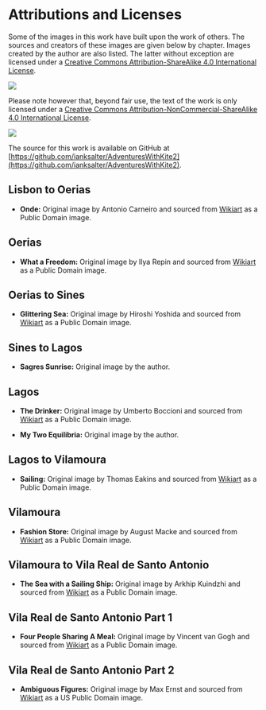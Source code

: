 # Attributions and Licenses #

Some of the images in this work have built upon the work of others. The sources and 
creators of these images are given below by chapter. Images created by the author are also listed. The latter without exception are licensed under a [Creative Commons Attribution-ShareAlike 4.0 International License](href="http://creativecommons.org/licenses/by-sa/4.0/").

![](https://i.creativecommons.org/l/by-sa/4.0/88x31.png)

Please note however that, beyond fair use, the text of the work is only licensed under a [Creative Commons Attribution-NonCommercial-ShareAlike 4.0 International License](href="http://creativecommons.org/licenses/by-nc-sa/4.0/).

![](https://i.creativecommons.org/l/by-nc-sa/4.0/88x31.png)

The source for this work is available on GitHub at [https://github.com/ianksalter/AdventuresWithKite2](https://github.com/ianksalter/AdventuresWithKite2).

## Lisbon to Oerias ##

* **Onde:** Original image by Antonio Carneiro and sourced from [Wikiart](https://www.wikiart.org/) as a Public Domain image. 

## Oerias ##

* **What a Freedom:** Original image by Ilya Repin and sourced from [Wikiart](https://www.wikiart.org/) as a Public Domain image.  

## Oerias to Sines ##

* **Glittering Sea:** Original image by Hiroshi Yoshida and sourced from [Wikiart](https://www.wikiart.org/) as a Public Domain image.  

## Sines to Lagos ##

* **Sagres Sunrise:** Original image by the author.  

## Lagos ##

* **The Drinker:** Original image by Umberto Boccioni and sourced from [Wikiart](https://www.wikiart.org/) as a Public Domain image.

* **My Two Equilibria:** Original image by the author.

## Lagos to Vilamoura ##

* **Sailing:** Original image by Thomas Eakins and sourced from [Wikiart](https://www.wikiart.org/) as a Public Domain image.

## Vilamoura ##

* **Fashion Store:** Original image by August Macke and sourced from [Wikiart](https://www.wikiart.org/) as a Public Domain image. 

## Vilamoura to Vila Real de Santo Antonio ##

* **The Sea with a Sailing Ship:** Original image by Arkhip Kuindzhi and sourced from [Wikiart](https://www.wikiart.org/) as a Public Domain image. 

## Vila Real de Santo Antonio Part 1 ##

* **Four People Sharing A Meal:** Original image by Vincent van Gogh and sourced from [Wikiart](https://www.wikiart.org/) as a Public Domain image. 

## Vila Real de Santo Antonio Part 2 ##

* **Ambiguous Figures:** Original image by Max Ernst and sourced from [Wikiart](https://www.wikiart.org/) as a US Public Domain image.   

